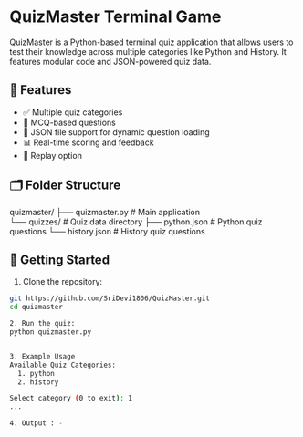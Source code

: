 # QuizMaster Terminal Game 

QuizMaster is a Python-based terminal quiz application that allows users to test their knowledge across multiple categories like Python and History. It features modular code and JSON-powered quiz data.

## 🎯 Features
- ✅ Multiple quiz categories
- 🧠 MCQ-based questions
- 💾 JSON file support for dynamic question loading
- 📊 Real-time scoring and feedback
- 🔁 Replay option

## 🗂️ Folder Structure

quizmaster/
├── quizmaster.py        # Main application   
└── quizzes/              # Quiz data directory
    ├── python.json      # Python quiz questions
    └── history.json     # History quiz questions 


## 🚀 Getting Started
1. Clone the repository:
```bash
git https://github.com/SriDevi1806/QuizMaster.git
cd quizmaster 

2. Run the quiz:
python quizmaster.py 


3. Example Usage 
Available Quiz Categories:
  1. python
  2. history

Select category (0 to exit): 1
...

4. Output : - 
